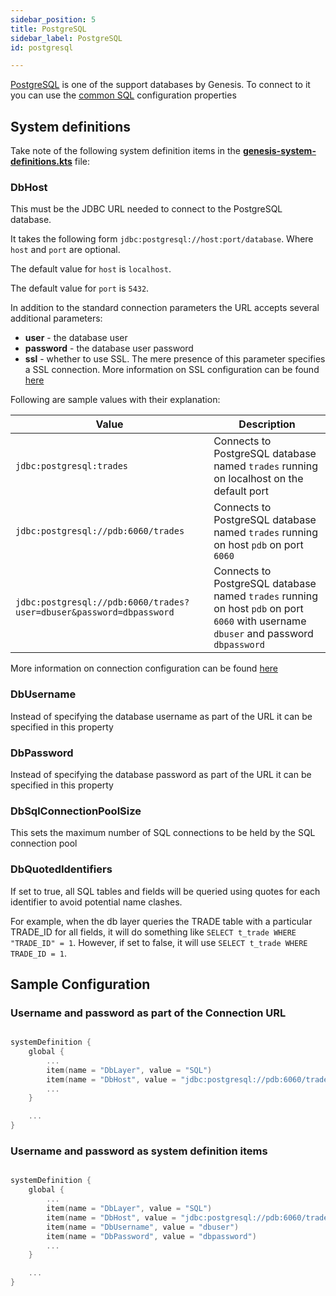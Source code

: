 ```yaml
---
sidebar_position: 5
title: PostgreSQL
sidebar_label: PostgreSQL
id: postgresql

---
```



[PostgreSQL](https://www.postgresql.org/) is one of the support databases by Genesis. To connect to it you can use the [common SQL](../sql) configuration properties

## System definitions
Take note of the following system definition items in the [**genesis-system-definitions.kts**](/creating-applications/configure-runtime/system-definitions/) file:

### DbHost

This must be the JDBC URL needed to connect to the PostgreSQL database. 

It takes the following form `jdbc:postgresql://host:port/database`. Where `host` and `port` are optional. 

The default value for `host` is `localhost`. 

The default value for `port` is `5432`. 

In addition to the standard connection parameters the URL accepts several additional parameters:
- **user** - the database user
- **password** - the database user password
- **ssl** - whether to use SSL. The mere presence of this parameter specifies a SSL connection. More information on SSL configuration can be found [here](https://jdbc.postgresql.org/documentation/head/ssl-client.html)

Following are sample values with their explanation:


| Value   | Description   |
|----------|-------------|
| `jdbc:postgresql:trades` | Connects to PostgreSQL database named `trades` running on localhost on the default port |
| `jdbc:postgresql://pdb:6060/trades` | Connects to PostgreSQL database named `trades` running on host `pdb` on port `6060` |
| `jdbc:postgresql://pdb:6060/trades?user=dbuser&password=dbpassword` | Connects to PostgreSQL database named `trades` running on host `pdb` on port `6060` with username `dbuser` and password `dbpassword` |

More information on connection configuration can be found [here](https://jdbc.postgresql.org/documentation/head/connect.html)

### DbUsername
Instead of specifying the database username as part of the URL it can be specified in this property

### DbPassword
Instead of specifying the database password as part of the URL it can be specified in this property

### DbSqlConnectionPoolSize
This sets the maximum number of SQL connections to be held by the SQL connection pool

### DbQuotedIdentifiers

If set to true, all SQL tables and fields will be queried using quotes for each identifier to avoid potential name clashes. 

For example, when the db layer queries the TRADE table with a particular TRADE_ID for all fields, it will do something like `SELECT t_trade WHERE "TRADE_ID" = 1`. However, if set to false, it will use `SELECT t_trade WHERE TRADE_ID = 1`.


## Sample Configuration


### Username and password as part of the Connection URL

```kotlin

systemDefinition {
    global {
        ...
        item(name = "DbLayer", value = "SQL")
        item(name = "DbHost", value = "jdbc:postgresql://pdb:6060/trades")
        ...
    }

    ...
}
```

### Username and password as system definition items

```kotlin

systemDefinition {
    global {
        ...
        item(name = "DbLayer", value = "SQL")
        item(name = "DbHost", value = "jdbc:postgresql://pdb:6060/trades?user=dbuser&password=dbpassword")
        item(name = "DbUsername", value = "dbuser")
        item(name = "DbPassword", value = "dbpassword")
        ...
    }

    ...
}
```


